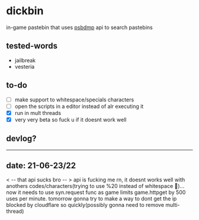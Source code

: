 # dickbin
in-game pastebin that uses [psbdmp](https://psdbmp.ws) api to search pastebins

## tested-words
* jailbreak
* vesteria

## to-do
- [ ] make support to whitespace/specials characters
- [ ] open the scripts in a editor instead of alr executing it
- [x] run in mult threads
- [x] very very beta so fuck u if it doesnt work well

## devlog?
---
date: 21-06-23/22
---
< -- that api sucks bro -- >
api is fucking me rn, it doesnt works well with anothers codes/characters(trying to use %20 instead of whitespace 💩)...
now it needs to use syn.request func as game limits game.httpget by 500 uses per minute.
tomorrow gonna try to make a way to dont get the ip blocked by cloudflare so quickly(possibly gonna need to remove multi-thread)
